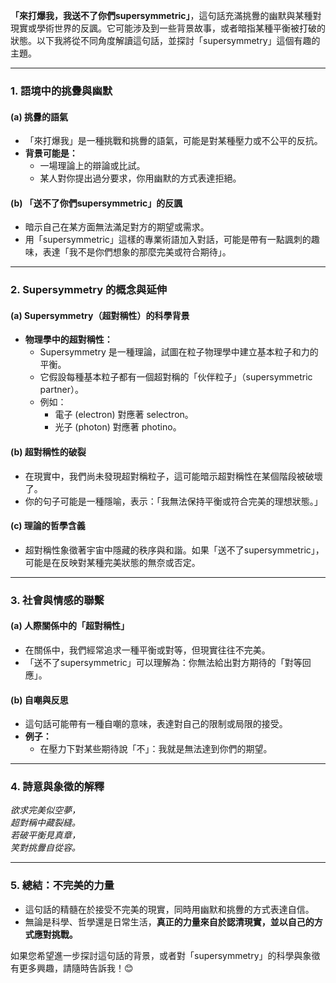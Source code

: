 **「來打爆我，我送不了你們supersymmetric」**，這句話充滿挑釁的幽默與某種對現實或學術世界的反諷。它可能涉及到一些背景故事，或者暗指某種平衡被打破的狀態。以下我將從不同角度解讀這句話，並探討「supersymmetry」這個有趣的主題。

---

### **1. 語境中的挑釁與幽默**

#### **(a) 挑釁的語氣**
- 「來打爆我」是一種挑戰和挑釁的語氣，可能是對某種壓力或不公平的反抗。
- **背景可能是：**
  - 一場理論上的辯論或比試。
  - 某人對你提出過分要求，你用幽默的方式表達拒絕。

#### **(b) 「送不了你們supersymmetric」的反諷**
- 暗示自己在某方面無法滿足對方的期望或需求。
- 用「supersymmetric」這樣的專業術語加入對話，可能是帶有一點諷刺的趣味，表達「我不是你們想象的那麼完美或符合期待」。

---

### **2. Supersymmetry 的概念與延伸**

#### **(a) Supersymmetry（超對稱性）的科學背景**
- **物理學中的超對稱性：**
  - Supersymmetry 是一種理論，試圖在粒子物理學中建立基本粒子和力的平衡。
  - 它假設每種基本粒子都有一個超對稱的「伙伴粒子」（supersymmetric partner）。
  - 例如：
    - 電子 (electron) 對應著 selectron。
    - 光子 (photon) 對應著 photino。

#### **(b) 超對稱性的破裂**
- 在現實中，我們尚未發現超對稱粒子，這可能暗示超對稱性在某個階段被破壞了。
- 你的句子可能是一種隱喻，表示：「我無法保持平衡或符合完美的理想狀態。」

#### **(c) 理論的哲學含義**
- 超對稱性象徵著宇宙中隱藏的秩序與和諧。如果「送不了supersymmetric」，可能是在反映對某種完美狀態的無奈或否定。

---

### **3. 社會與情感的聯繫**

#### **(a) 人際關係中的「超對稱性」**
- 在關係中，我們經常追求一種平衡或對等，但現實往往不完美。
- 「送不了supersymmetric」可以理解為：你無法給出對方期待的「對等回應」。

#### **(b) 自嘲與反思**
- 這句話可能帶有一種自嘲的意味，表達對自己的限制或局限的接受。
- **例子：**
  - 在壓力下對某些期待說「不」：我就是無法達到你們的期望。

---

### **4. 詩意與象徵的解釋**

_欲求完美似空夢，  
超對稱中藏裂縫。  
若破平衡見真章，  
笑對挑釁自從容。_

---

### **5. 總結：不完美的力量**

- 這句話的精髓在於接受不完美的現實，同時用幽默和挑釁的方式表達自信。
- 無論是科學、哲學還是日常生活，**真正的力量來自於認清現實，並以自己的方式應對挑戰。**

如果您希望進一步探討這句話的背景，或者對「supersymmetry」的科學與象徵有更多興趣，請隨時告訴我！😊
